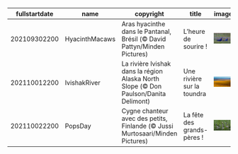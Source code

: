 |fullstartdate|name|copyright|title|image|
|--|--|--|--|--|
202109302200|HyacinthMacaws|Aras hyacinthe dans le Pantanal, Brésil (© David Pattyn/Minden Pictures)|L’heure de sourire !|![](/fr-FR/2021/10/202109302200HyacinthMacaws.jpg)|
202110012200|IvishakRiver|La rivière Ivishak dans la région Alaska North Slope (© Don Paulson/Danita Delimont)|Une rivière sur la toundra|![](/fr-FR/2021/10/202110012200IvishakRiver.jpg)|
202110022200|PopsDay|Cygne chanteur avec des petits, Finlande (© Jussi Murtosaari/Minden Pictures)|La fête des grands-pères !|![](/fr-FR/2021/10/202110022200PopsDay.jpg)|
